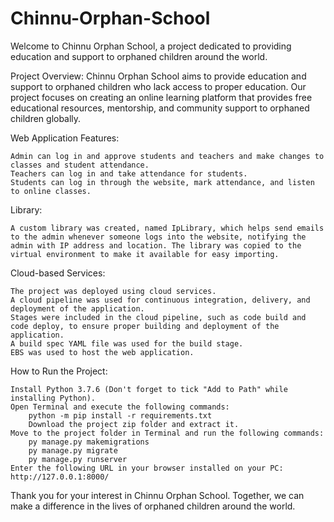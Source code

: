 # Chinnu-Orphan-School

Welcome to Chinnu Orphan School, a project dedicated to providing education and support to orphaned children around the world.

Project Overview:
Chinnu Orphan School aims to provide education and support to orphaned children who lack access to proper education. Our project focuses on creating an online learning platform that provides free educational resources, mentorship, and community support to orphaned children globally.

Web Application Features:

    Admin can log in and approve students and teachers and make changes to classes and student attendance.
    Teachers can log in and take attendance for students.
    Students can log in through the website, mark attendance, and listen to online classes.

Library:

    A custom library was created, named IpLibrary, which helps send emails to the admin whenever someone logs into the website, notifying the admin with IP address and location. The library was copied to the virtual environment to make it available for easy importing.

Cloud-based Services:

    The project was deployed using cloud services.
    A cloud pipeline was used for continuous integration, delivery, and deployment of the application.
    Stages were included in the cloud pipeline, such as code build and code deploy, to ensure proper building and deployment of the application.
    A build spec YAML file was used for the build stage.
    EBS was used to host the web application.

How to Run the Project:

    Install Python 3.7.6 (Don't forget to tick "Add to Path" while installing Python).
    Open Terminal and execute the following commands:
        python -m pip install -r requirements.txt
        Download the project zip folder and extract it.
    Move to the project folder in Terminal and run the following commands:
        py manage.py makemigrations
        py manage.py migrate
        py manage.py runserver
    Enter the following URL in your browser installed on your PC: http://127.0.0.1:8000/

Thank you for your interest in Chinnu Orphan School. Together, we can make a difference in the lives of orphaned children around the world.
